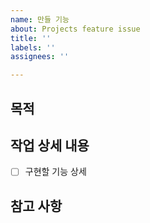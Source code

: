 ```yaml
---
name: 만들 기능
about: Projects feature issue
title: ''
labels: ''
assignees: ''

---
```


## 목적
> 

## 작업 상세 내용
- [ ] 구현할 기능 상세

## 참고 사항
